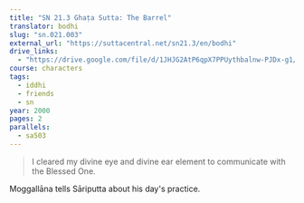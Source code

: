 ```yaml
---
title: "SN 21.3 Ghaṭa Sutta: The Barrel"
translator: bodhi
slug: "sn.021.003"
external_url: "https://suttacentral.net/sn21.3/en/bodhi"
drive_links:
  - "https://drive.google.com/file/d/1JHJG2AtP6qpX7PPUythbalnw-PJDx-g1/view?usp=drivesdk"
course: characters
tags:
  - iddhi
  - friends
  - sn
year: 2000
pages: 2
parallels:
  - sa503
---
```


> I cleared my divine eye and divine ear element to communicate with the Blessed One.

Moggallāna tells Sāriputta about his day's practice.

